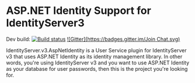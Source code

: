 # ASP.NET Identity Support for IdentityServer3 #

Dev build: [![Build status](https://ci.appveyor.com/api/projects/status/gblu2lr2lvmenn63?svg=true)](https://ci.appveyor.com/project/leastprivilege/thinktecture-identityserver-v3-aspnetidentity)
[![Gitter](https://badges.gitter.im/Join Chat.svg)](https://gitter.im/IdentityServer/IdentityServer3?utm_source=badge&utm_medium=badge&utm_campaign=pr-badge&utm_content=badge)

IdentityServer.v3.AspNetIdentity is a User Service plugin for IdentityServer v3 that uses ASP.NET Identity as its identity management library. In other words, you're using IdentityServer v3 and you want to use ASP.NET Identity as your database for user passwords, then this is the project you're looking for.
